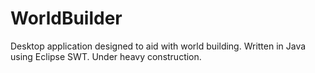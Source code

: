 WorldBuilder
=============

Desktop application designed to aid with world building. Written in Java using Eclipse SWT. Under heavy construction.
